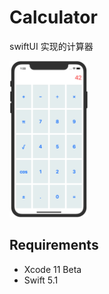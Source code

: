 # Calculator

swiftUI 实现的计算器

<img width="25%" height="25%" src="screenShots/1.png"/>

## Requirements

* Xcode 11 Beta
* Swift 5.1
